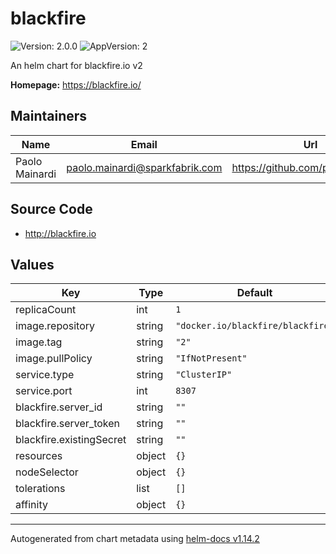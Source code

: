 # blackfire

![Version: 2.0.0](https://img.shields.io/badge/Version-2.0.0-informational?style=flat-square) ![AppVersion: 2](https://img.shields.io/badge/AppVersion-2-informational?style=flat-square)

An helm chart for blackfire.io v2

**Homepage:** <https://blackfire.io/>

## Maintainers

| Name | Email | Url |
| ---- | ------ | --- |
| Paolo Mainardi | <paolo.mainardi@sparkfabrik.com> | <https://github.com/paolomainardi> |

## Source Code

* <http://blackfire.io>

## Values

| Key | Type | Default | Description |
|-----|------|---------|-------------|
| replicaCount | int | `1` |  |
| image.repository | string | `"docker.io/blackfire/blackfire"` |  |
| image.tag | string | `"2"` |  |
| image.pullPolicy | string | `"IfNotPresent"` |  |
| service.type | string | `"ClusterIP"` |  |
| service.port | int | `8307` |  |
| blackfire.server_id | string | `""` |  |
| blackfire.server_token | string | `""` |  |
| blackfire.existingSecret | string | `""` |  |
| resources | object | `{}` |  |
| nodeSelector | object | `{}` |  |
| tolerations | list | `[]` |  |
| affinity | object | `{}` |  |

----------------------------------------------
Autogenerated from chart metadata using [helm-docs v1.14.2](https://github.com/norwoodj/helm-docs/releases/v1.14.2)
